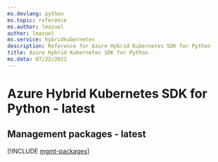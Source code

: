 ```yaml
---
ms.devlang: python
ms.topic: reference
ms.author: lmazuel
author: lmazuel
ms.service: hybridkubernetes
description: Reference for Azure Hybrid Kubernetes SDK for Python
title: Azure Hybrid Kubernetes SDK for Python
ms.data: 07/22/2022
---
```

# Azure Hybrid Kubernetes SDK for Python - latest

## Management packages - latest
[!INCLUDE [mgmt-packages](hybrid-kubernetes-mgmt-index.md)]
